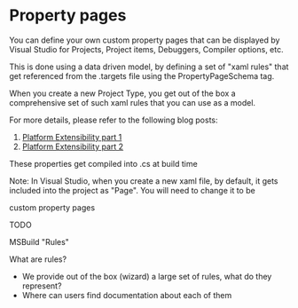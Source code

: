 Property pages
==============

You can define your own custom property pages that can be displayed by
Visual Studio for Projects, Project items, Debuggers, Compiler options,
etc.

This is done using a data driven model, by defining a set of "xaml rules"
that get referenced from the .targets file using the PropertyPageSchema
tag.

When you create a new Project Type, you get out of the box a comprehensive
set of such xaml rules that you can use as a model.

For more details, please refer to the following blog posts:

1. [Platform Extensibility part 1](http://blogs.msdn.com/b/vsproject/archive/2009/06/10/platform-extensibility-part-1.aspx)
2. [Platform Extensibility part 2](http://blogs.msdn.com/b/vsproject/archive/2009/06/18/platform-extensibility-part-2.aspx)

These properties get compiled into .cs at build time 

Note: In Visual Studio, when you create a new xaml file, by default, it
gets included into the project as "Page". You will need to change it to
be 

 custom property pages

TODO

MSBuild "Rules"

What are rules?

- We provide out of the box (wizard) a large set of rules,
  what do they represent?
- Where can users find documentation about each of them
